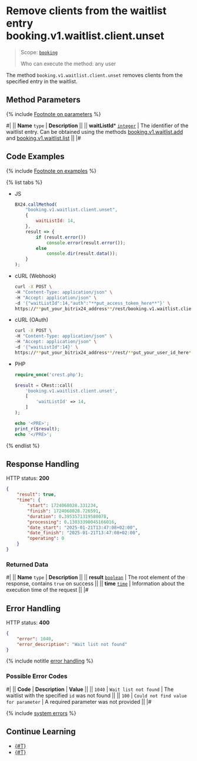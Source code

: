 # Remove clients from the waitlist entry booking.v1.waitlist.client.unset

> Scope: [`booking`](../../../scopes/permissions.md)
>
> Who can execute the method: any user

The method `booking.v1.waitlist.client.unset` removes clients from the specified entry in the waitlist.

## Method Parameters

{% include [Footnote on parameters](../../../../_includes/required.md) %}

#|
|| **Name**
`type` | **Description** ||
|| **waitListId***
[`integer`](../../../data-types.md) | The identifier of the waitlist entry. 
Can be obtained using the methods [booking.v1.waitlist.add](../booking-v1-waitlist-add.md) and [booking.v1.waitlist.list](../booking-v1-waitlist-list.md) ||
|#

## Code Examples

{% include [Footnote on examples](../../../../_includes/examples.md) %}

{% list tabs %}

- JS

    ```js
    BX24.callMethod(
        "booking.v1.waitlist.client.unset",
        {
            waitListId: 14,
        },
        result => {
            if (result.error())
                console.error(result.error());
            else
                console.dir(result.data());
        }
    );
    ```

- cURL (Webhook)

    ```bash
    curl -X POST \
    -H "Content-Type: application/json" \
    -H "Accept: application/json" \
    -d '{"waitListId":14,"auth":"**put_access_token_here**"}' \
    https://**put_your_bitrix24_address**/rest/booking.v1.waitlist.client.unset
    ```

- cURL (OAuth)

    ```bash
    curl -X POST \
    -H "Content-Type: application/json" \
    -H "Accept: application/json" \
    -d '{"waitListId":14}' \
    https://**put_your_bitrix24_address**/rest/**put_your_user_id_here**/**put_your_webhook_here**/booking.v1.waitlist.client.unset
    ```

- PHP

    ```php
    require_once('crest.php');

    $result = CRest::call(
        'booking.v1.waitlist.client.unset',
        [
            'waitListId' => 14,
        ]
    );

    echo '<PRE>';
    print_r($result);
    echo '</PRE>';
    ```

{% endlist %}

## Response Handling

HTTP status: **200**

```json
{
    "result": true,
    "time": {
        "start": 1724068028.331234,
        "finish": 1724068028.726591,
        "duration": 0.3953571319580078,
        "processing": 0.13033390045166016,
        "date_start": "2025-01-21T13:47:08+02:00",
        "date_finish": "2025-01-21T13:47:08+02:00",
        "operating": 0
    }
}
```

### Returned Data

#|
|| **Name**
`type` | **Description** ||
|| **result**
[`boolean`](../../../data-types.md) | The root element of the response, contains `true` on success ||
|| **time**
[`time`](../../../data-types.md#time) | Information about the execution time of the request ||
|#

## Error Handling

HTTP status: **400**

```json
{
    "error": 1040,
    "error_description": "Wait list not found"
}
```

{% include notitle [error handling](../../../../_includes/error-info.md) %}

### Possible Error Codes

#|
|| **Code** | **Description** | **Value** ||
|| `1040` | `Wait list not found` | The waitlist with the specified `id` was not found ||
|| `100` | `Could not find value for parameter` | A required parameter was not provided ||
|#

{% include [system errors](../../../../_includes/system-errors.md) %}

## Continue Learning

- [{#T}](./booking-v1-waitlist-client-set.md)
- [{#T}](./booking-v1-waitlist-client-list.md)